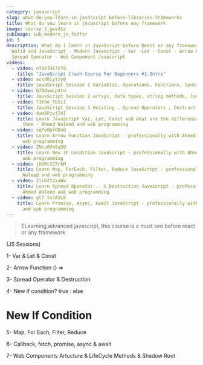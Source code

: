 ```yaml
---
category: javascript
slug: what-do-you-learn-in-javascript-before-libraries-frameworks
title: What do you learn in javascript before any framework
image: course_1_gwsdsz
subImage: sub_modern_js_fn3fsr
id: 5
description: What do I learn in JavaScript before React or any framework - Ahmed
  Walid and JavaScript - Modern Javascript - Var -Let - Const - Arrow Function -
  Spread Operator - Web Component Javascript
videos:
  - video: n7BsTH17z7Q
    title: "JavaScript Crash Course For Beginners #1-Intro"
  - video: acv9Biylzy0
    title: JavaScript Session 1 Variables, Operations, Functions, Syntax
  - video: QJNdvwLp4ro
    title: JavaScript Session 2 arrays, data types, string methods, localstorage
  - video: T3Ybe_TEXiI
    title: JavaScript Session 3 Hoisting , Spread Operators , Destructions
  - video: dww6Pzvf24I
    title: Learn JavaScript Var, Let, Const and what are the differences between
      them - Ahmed Waleed and web programming
  - video: xqPoBpfGDnQ
    title: Learn Arrow Function JavaScript - professionally with Ahmed Waleed and
      web programming
  - video: ZNcu8VmSqSQ
    title: Learn New IF Condition JavaScript - professionally with Ahmed Waleed and
      web programming
  - video: jUUMc1C5rAM
    title: Learn Map, ForEach, Filter, Reduce JavaScript - professionally with Ahmed
      Waleed and web programming
  - video: ZiiBZt2xaWw
    title: Learn Spread Operator... & Destruction JavaScript - professionally with
      Ahmed Waleed and web programming
  - video: gl7_toJAVLE
    title: Learn Promise, Async, Await JavaScript - professionally with Ahmed Waleed
      and web programming
---
```

> E﻿Learning advanced javascript, this course is a must see before react or any framework

(﻿JS Sessions)

1- Var & Let & Const

2- Arrow Function () =>

3﻿- Spread Operator & Destruction

4﻿- New if condition? true : else

# New If Condition

5﻿- Map, For Each, Filter, Reduce

6﻿- Callback, fetch, promise, async & await

7﻿- Web Components Artucture & LifeCycle Methods & Shadow Root